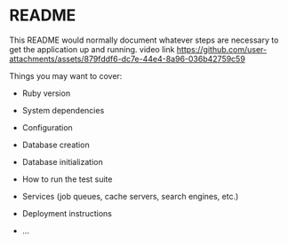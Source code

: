 # README

This README would normally document whatever steps are necessary to get the
application up and running.
video link
https://github.com/user-attachments/assets/879fddf6-dc7e-44e4-8a96-036b42759c59

Things you may want to cover:

* Ruby version

* System dependencies

* Configuration

* Database creation

* Database initialization

* How to run the test suite

* Services (job queues, cache servers, search engines, etc.)

* Deployment instructions

* ...
